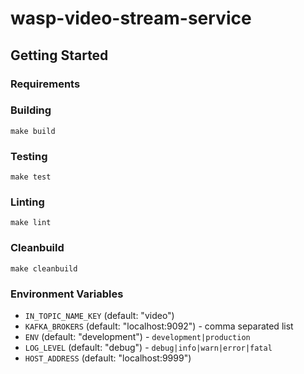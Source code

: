 # wasp-video-stream-service

## Getting Started

### Requirements

### Building

```
make build
```

### Testing

```
make test
```

### Linting

```
make lint
```

### Cleanbuild

```
make cleanbuild
```

### Environment Variables

- `IN_TOPIC_NAME_KEY` (default: "video")
- `KAFKA_BROKERS` (default: "localhost:9092") - comma separated list
- `ENV` (default: "development") - `development|production`
- `LOG_LEVEL` (default: "debug") - `debug|info|warn|error|fatal`
- `HOST_ADDRESS` (default: "localhost:9999")

